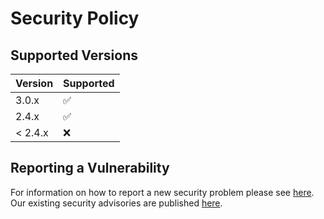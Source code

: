 # Security Policy

## Supported Versions

| Version | Supported          |
| ------- | ------------------ |
| 3.0.x   | :white_check_mark: |
| 2.4.x   | :white_check_mark: |
| < 2.4.x | :x:                |

## Reporting a Vulnerability

For information on how to report a new security problem please see [here](https://www.apache.org/security/).
Our existing security advisories are published [here](http://ws.apache.org/wss4j/security_advisories.html).
